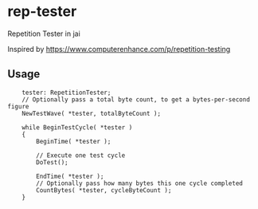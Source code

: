 # rep-tester
Repetition Tester in jai

Inspired by https://www.computerenhance.com/p/repetition-testing


## Usage

```jai
    tester: RepetitionTester;
    // Optionally pass a total byte count, to get a bytes-per-second figure
    NewTestWave( *tester, totalByteCount );

    while BeginTestCycle( *tester )
    {
        BeginTime( *tester );

        // Execute one test cycle
        DoTest();

        EndTime( *tester );
        // Optionally pass how many bytes this one cycle completed
        CountBytes( *tester, cycleByteCount );
    }
```
